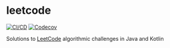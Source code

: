# leetcode

[![CI/CD](https://github.com/dkoval/leetcode/actions/workflows/ci.yml/badge.svg)](https://github.com/dkoval/leetcode/actions/workflows/ci.yml)
[![Codecov](https://codecov.io/gh/dkoval/leetcode/branch/master/graph/badge.svg)](https://codecov.io/gh/dkoval/leetcode)

Solutions to [LeetCode](https://leetcode.com/) algorithmic challenges in Java and Kotlin
